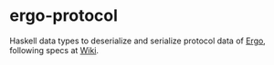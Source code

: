ergo-protocol
=============

Haskell data types to deserialize and serialize protocol data of [Ergo](ergoplatform.org),
following specs at [Wiki](https://github.com/ergoplatform/ergo/wiki/P2P-Handshaking).

